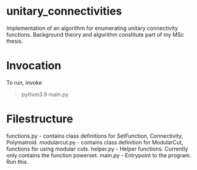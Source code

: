 # unitary_connectivities
Implementation of an algorithm for enumerating unitary connectivity functions.
Background theory and algorithm constitute part of my MSc thesis.

# Invocation
To run, invoke
> python3.9 main.py

# Filestructure
functions.py - contains class definitions for SetFunction, Connectivity, Polymatroid.
modularcut.py - contains class definition for ModularCut, functions for using modular cuts.
helper.py - Helper functions. Currently only contains the function powerset.
main.py - Entrypoint to the program. Run this.
